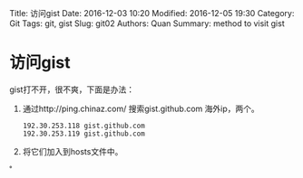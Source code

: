 Title: 访问gist
Date: 2016-12-03 10:20
Modified: 2016-12-05 19:30
Category: Git
Tags: git, gist
Slug: git02
Authors: Quan
Summary: method to visit gist

# 访问gist

gist打不开，很不爽，下面是办法：

1. 通过http://ping.chinaz.com/ 搜索gist.github.com 海外ip，两个。
    ```
    192.30.253.118 gist.github.com
    192.30.253.119 gist.github.com
    ```
2. 将它们加入到hosts文件中。

˚